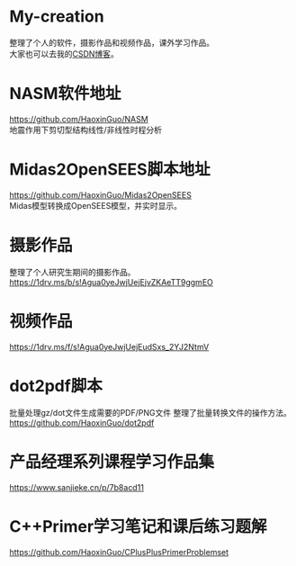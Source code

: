 # My-creation  
整理了个人的软件，摄影作品和视频作品，课外学习作品。   
大家也可以去我的[CSDN博客](https://blog.csdn.net/guohaoxin)。  
# NASM软件地址  
https://github.com/HaoxinGuo/NASM  
地震作用下剪切型结构线性/非线性时程分析
# Midas2OpenSEES脚本地址  
https://github.com/HaoxinGuo/Midas2OpenSEES  
Midas模型转换成OpenSEES模型，并实时显示。
# 摄影作品  
整理了个人研究生期间的摄影作品。  
https://1drv.ms/b/s!Agua0yeJwjUejEjvZKAeTT9ggmEO  
# 视频作品  
https://1drv.ms/f/s!Agua0yeJwjUejEudSxs_2YJ2NtmV  
# dot2pdf脚本  
批量处理gz/dot文件生成需要的PDF/PNG文件 整理了批量转换文件的操作方法。  
https://github.com/HaoxinGuo/dot2pdf  
# 产品经理系列课程学习作品集  
https://www.sanjieke.cn/p/7b8acd11  
# C++Primer学习笔记和课后练习题解  
https://github.com/HaoxinGuo/CPlusPlusPrimerProblemset


